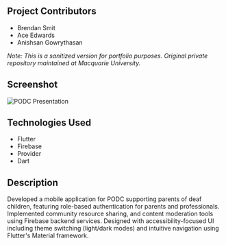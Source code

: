 ## Project Contributors
- Brendan Smit
- Ace Edwards
- Anishsan Gowrythasan

*Note: This is a sanitized version for portfolio purposes. Original private repository maintained at Macquarie University.*
## Screenshot
![PODC Presentation](https://github.com/user-attachments/assets/5a16147f-eb51-4fb2-825e-fa51eb01767c)


## Technologies Used
  - Flutter
  - Firebase
  - Provider
  - Dart

## Description
Developed a mobile application for PODC supporting parents of deaf children, featuring role-based authentication for parents and professionals. Implemented community resource sharing, and content moderation tools using Firebase backend services. Designed with accessibility-focused UI including theme switching (light/dark modes) and intuitive navigation using Flutter's Material framework.
